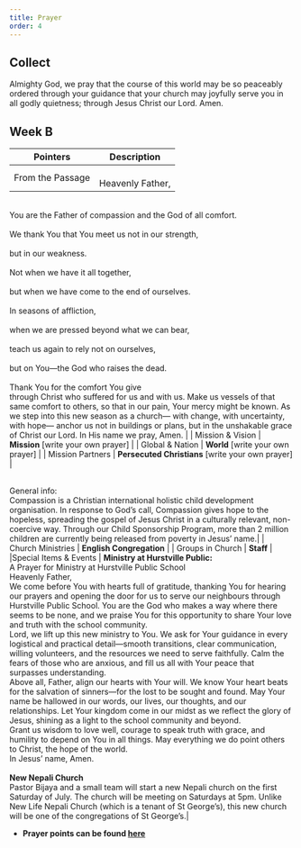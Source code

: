 ```yaml
---
title: Prayer
order: 4
---
```


## Collect
Almighty God, we pray that the course of this world may be so peaceably ordered through your guidance that your church may joyfully serve you in all godly quietness; through Jesus Christ our Lord. Amen.


## Week B

| Pointers | Description |
| --- | --- |
| From the Passage | <br>Heavenly Father,<br>
<br>You are the Father of compassion and the God of all comfort.<br>
<br>We thank You that You meet us not in our strength,<br> 
<br>but in our weakness.<br>
<br>Not when we have it all together,<br>
<br>but when we have come to the end of ourselves.<br>
<br>In seasons of affliction,<br>
<br>when we are pressed beyond what we can bear,<br>
<br>teach us again to rely not on ourselves,<br>
<br>but on You—the God who raises the dead.<br>
<br>Thank You for the comfort You give<br>
 through Christ who suffered for us and with us. 
 Make us vessels of that same comfort to others, 
 so that in our pain, Your mercy might be known. 
As we step into this new season as a church— 
 with change, with uncertainty, with hope— 
 anchor us not in buildings or plans, 
 but in the unshakable grace of Christ our Lord. 
In His name we pray, 
 Amen. | 
| Mission & Vision | **Mission** [write your own prayer] | 
| Global & Nation | **World** [write your own prayer] |
| Mission Partners  | **Persecuted Christians** [write your own prayer] |



<br> General info:<br> Compassion is a Christian international holistic child development organisation. In response to God’s call, Compassion gives hope to the hopeless, spreading the gospel of Jesus Christ in a culturally relevant, non-coercive way. Through our Child Sponsorship Program, more than 2 million children are currently being released from poverty in Jesus’ name.|
| Church Ministries | **English Congregation** |
| Groups in Church | **Staff** |
|Special Items & Events | **Ministry at Hurstville Public:**<br>A Prayer for Ministry at Hurstville Public School<br>Heavenly Father,<br>We come before You with hearts full of gratitude, thanking You for hearing our prayers and opening the door for us to serve our neighbours through Hurstville Public School. You are the God who makes a way where there seems to be none, and we praise You for this opportunity to share Your love and truth with the school community.<br>Lord, we lift up this new ministry to You. We ask for Your guidance in every logistical and practical detail—smooth transitions, clear communication, willing volunteers, and the resources we need to serve faithfully. Calm the fears of those who are anxious, and fill us all with Your peace that surpasses understanding.<br>Above all, Father, align our hearts with Your will. We know Your heart beats for the salvation of sinners—for the lost to be sought and found. May Your name be hallowed in our words, our lives, our thoughts, and our relationships. Let Your kingdom come in our midst as we reflect the glory of Jesus, shining as a light to the school community and beyond.<br>Grant us wisdom to love well, courage to speak truth with grace, and humility to depend on You in all things. May everything we do point others to Christ, the hope of the world.<br>In Jesus’ name, Amen. <br> <br> **New Nepali Church** <br> Pastor Bijaya and a small team will start a new Nepali church on the first Saturday of July. The church will be meeting on Saturdays at 5pm. Unlike New Life Nepali Church (which is a tenant of St George’s), this new church will be one of the congregations of St George’s.|
 


- **Prayer points can be found [here](https://stgeorgeshurstville.org.au/prayer)**
